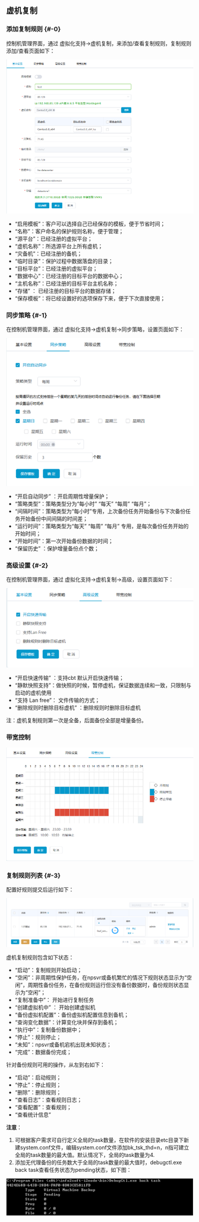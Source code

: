## 虚机复制

### 添加复制规则 {#-0}

控制机管理界面，通过 虚拟化支持-&gt;虚机复制，来添加/查看复制规则，复制规则添加/查看页面如下：

![说明: 1](/assets/V7.1.2019011518.png)

*   “启用模板”：客户可以选择自己已经保存的模板，便于节省时间；
*   “名称”：客户命名的保护规则名称，便于管理；
*   “源平台”：已经注册的虚拟平台；
*   “虚机名称”：所选源平台上所有虚机；
*   “灾备机”：已经注册的备机；
*   “临时目录”：保护过程中数据落盘的目录；
*   “目标平台”：已经注册的虚拟平台；
*   “数据中心”：已经注册的目标平台的数据中心；
*   “主机名称”：已经注册的目标平台主机名称；
*   “存储” ： 已经注册的目标平台的数据存储；
*   “保存模板”：将已经设置好的选项保存下来，便于下次直接使用；

### 同步策略 {#-1}

在控制机管理界面，通过 虚拟化支持-&gt;虚机复制-&gt;同步策略，设置页面如下：

![说明: 1](/assets/V7.1.2019011519.png)

*   “开启自动同步” ：开启周期性增量保护；
*   “策略类型”：策略类型分为“每小时” “每天” “每周” “每月”；
*   “间隔时间”：策略类型为“每小时”专用，上次备份任务开始备份与下次备份任务开始备份中间间隔的时间差；
*   “运行时间”：策略类型为“每天” “每周” “每月” 专用，是每次备份任务开始的开始时间；
*   “开始时间”：第一次开始备份数据的时间；
*   “保留历史” ：保护增量备份点个数；

### 高级设置 {#-2}

在控制机管理界面，通过 虚拟化支持-&gt;虚机复制-&gt;高级，设置页面如下：

![说明: 1](/assets/V7.1.2019011520.png)

*   “开启快速传输” ：支持cbt 默认开启快速传输；
*   “静默快照支持”：做快照的时候，暂停虚机，保证数据连续和一致，只限制与启动的虚机使用
*   “支持 Lan free”： 文件传输的方式；
*   “删除规则时删除目标虚机” ：删除规则时删除目标虚机

注：虚机复制规则第一次是全备，后面备份全部是增量备份。

### 带宽控制

![说明: 1](/assets/V7.1.2019011521.png)

### 复制规则列表 {#-3}

配置好规则提交后运行如下：


![说明: 1](/assets/V7.1.2019011522.png)

虚机复制规则包含如下状态：

*   “启动”：复制规则开始启动；
*   “空闲”：非周期性保护任务，在npsvr或备机繁忙的情况下规则状态显示为“空闲”，周期性备份任务，在备份规则运行但没有备份数据时，备份规则状态显示为“空闲”；
*   “复制准备中”： 开始进行复制任务
*   “创建虚拟机中” ： 开始创建虚拟机
*   “备份虚拟机配置”：备份虚拟机配置信息到备机；
*   “查询变化数据”：计算变化块并保存到备机；
*   “执行中”：复制备份数据中；
*   “停止”：规则停止；
*   “未知”：npsvr或备机宕机出现未知状态；
*   “完成”：数据备份完成；

针对备份规则可用的操作，从左到右如下：

*   “启动”：启动规则；
*   “停止”：停止规则；
*   “删除”：删除规则；
*   “查看日志”：查看规则日志；
*   “查看配置”：查看规则；
*   “查看统计信息”

**注意**：

1.  可根据客户需求可自行定义全局的task数量，在软件的安装目录etc目录下新建system.conf文件，编辑system.conf文件添加bk_tsk_thd=n，n指可建立全局的task数量的最大值。默认情况下，全局的task数量为4.
2.  添加无代理备份的任务数大于全局的task数量的最大值时，debugctl.exe back task查看任务状态为pending状态，如下图：

![说明: 3](/assets/V6.036973.png)


